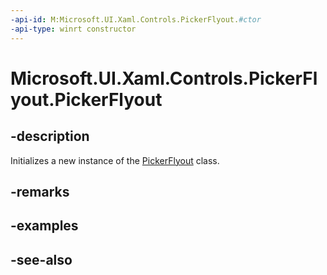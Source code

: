 ```yaml
---
-api-id: M:Microsoft.UI.Xaml.Controls.PickerFlyout.#ctor
-api-type: winrt constructor
---
```


<!-- Method syntax
public PickerFlyout()
-->

# Microsoft.UI.Xaml.Controls.PickerFlyout.PickerFlyout

## -description
Initializes a new instance of the [PickerFlyout](pickerflyout.md) class.

## -remarks

## -examples

## -see-also
